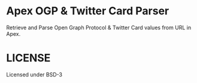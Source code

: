 # Apex OGP & Twitter Card Parser

Retrieve and Parse Open Graph Protocol & Twitter Card values from URL in Apex.

# LICENSE
Licensed under BSD-3